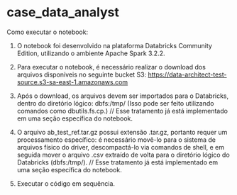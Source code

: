 # case_data_analyst

Como executar o notebook:

1. O notebook foi desenvolvido na plataforma Databricks Community Edition, utilizando o ambiente Apache Spark 3.2.2.

2. Para executar o notebook, é necessário realizar o download dos arquivos disponíveis no seguinte bucket S3: https://data-architect-test-source.s3-sa-east-1.amazonaws.com

3. Após o download, os arquivos devem ser importados para o Databricks, dentro do diretório lógico: dbfs:/tmp/ (Isso pode ser feito utilizando comandos como dbutils.fs.cp.) // Esse tratamento já está implementado em uma seção específica do notebook.

4. O arquivo ab_test_ref.tar.gz possui extensão .tar.gz, portanto requer um processamento específico: é necessário movê-lo para o sistema de arquivos físico do driver, descompactá-lo via comandos de shell, e em seguida mover o arquivo .csv extraído de volta para o diretório lógico do Databricks (dbfs:/tmp/). // Esse tratamento já está implementado em uma seção específica do notebook.

5. Executar o código em sequência.
